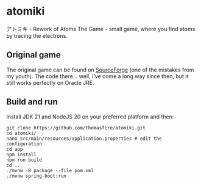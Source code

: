 # atomiki
アトミキ - Rework of Atoms The Game - small game, where you find atoms by tracing the electrons.


## Original game

The original game can be found on [SourceForge](https://sourceforge.net/projects/atomsthegame/) (one of the mistakes from my youth). 
The code there... well, I’ve come a long way since then, but it still works perfectly on Oracle JRE.


## Build and run

Install JDK 21 and NodeJS 20 on your preferred platform and then:

```shell
git clone https://github.com/thomasfire/atomiki.git
cd atomiki/
nano src/main/resources/application.properties # edit the configuration 
cd app
npm install
npm run build
cd ..
./mvnw -B package --file pom.xml
./mvnw spring-boot:run
```
